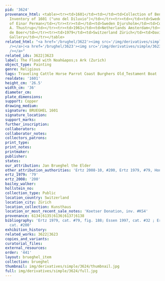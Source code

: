 ```yaml
---
pid: '3624'
provenance_html: <table><tr><td>1601</td><td></td><td>Collection of Benedetto Giustiniani
  Inventory of 1601 ("uno del Diluvio")</td></tr><tr><td></td><td>Sweden Stockholm</td><td>Collection
  of Einar Perman</td></tr><tr><td></td><td>Sweden Djursholm</td><td>Collection of
  A. Thustrup</td></tr><tr><td>1961</td><td>Netherlands Amsterdam</td><td>Gallery
  de Boer</td></tr><tr><td>1979</td><td>Switzerland Zürich</td><td>David M. Koetser
  Gallery</td></tr></table>
related_html: "<a href='/brughel/3622'><img src='/img/derivatives/simple/3622/thumbnail.jpg'
  /></a>|<a href='/brughel/3623'><img src='/img/derivatives/simple/3623/thumbnail.jpg'
  /></a>"
related_ids: 3622|3623
label: The Flood with Noah&apos;s Ark (Zurich)
object_type: Painting
genre: Religious
tags: Traveling Cattle Horse Parrot Coast Burghers Old_Testament Boat
realdate: '1601'
height_cm: '26.5'
width_cm: '36'
diameter_cm: 
plate_dimensions: 
support: Copper
drawing_medium: 
signature: BRUEGHEL 1601
signature_location: 
support_marks: 
further_inscription: 
collaborators: 
collaborator_notes: 
collectors_patrons: 
print_type: 
print_notes: 
printmaker: 
publisher: 
states: 
our_attribution: Jan Brueghel the Elder
other_attribution_authorities: 'Ertz 2008-10, #200, Ertz 1979, #79, Honig database'
ertz_1979: '79'
ertz_2008: '200'
bailey_walker: 
hollstein_no: 
collection_type: Public
location_country: Switzerland
location_city: Zürich
location_collection: Kunsthaus
location_or_most_recent_sale_notes: 'Koetser Donation, inv. #KS4'
provenance: 6134|6135|6136|6137|6138
bibliography: 'Ertz 1979, cat. #79, fig. 188; Essen 1997, cat. #32 ; Ertz 2008-10,
  cat. #200'
exhibition_history: 
related_works: 3622|3623
copies_and_variants: 
curatorial_files: 
external_resources: 
order: '441'
layout: brueghel_item
collection: brueghel
thumbnail: img/derivatives/simple/3624/thumbnail.jpg
full: img/derivatives/simple/3624/full.jpg
---
```

